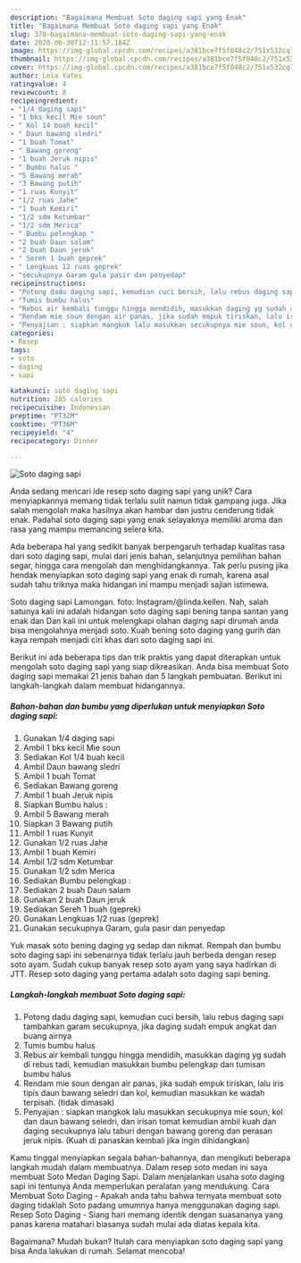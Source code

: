 ```yaml
---
description: "Bagaimana Membuat Soto daging sapi yang Enak"
title: "Bagaimana Membuat Soto daging sapi yang Enak"
slug: 378-bagaimana-membuat-soto-daging-sapi-yang-enak
date: 2020-06-30T12:11:57.184Z
image: https://img-global.cpcdn.com/recipes/a381bce7f5f048c2/751x532cq70/soto-daging-sapi-foto-resep-utama.jpg
thumbnail: https://img-global.cpcdn.com/recipes/a381bce7f5f048c2/751x532cq70/soto-daging-sapi-foto-resep-utama.jpg
cover: https://img-global.cpcdn.com/recipes/a381bce7f5f048c2/751x532cq70/soto-daging-sapi-foto-resep-utama.jpg
author: Lela Yates
ratingvalue: 4
reviewcount: 8
recipeingredient:
- "1/4 daging sapi"
- "1 bks kecil Mie soun"
- " Kol 14 buah kecil"
- " Daun bawang sledri"
- "1 buah Tomat"
- " Bawang goreng"
- "1 buah Jeruk nipis"
- " Bumbu halus "
- "5 Bawang merah"
- "3 Bawang putih"
- "1 ruas Kunyit"
- "1/2 ruas Jahe"
- "1 buah Kemiri"
- "1/2 sdm Ketumbar"
- "1/2 sdm Merica"
- " Bumbu pelengkap "
- "2 buah Daun salam"
- "2 buah Daun jeruk"
- " Sereh 1 buah geprek"
- " Lengkuas 12 ruas geprek"
- "secukupnya Garam gula pasir dan penyedap"
recipeinstructions:
- "Potong dadu daging sapi, kemudian cuci bersih, lalu rebus daging sapi tambahkan garam secukupnya, jika daging sudah empuk angkat dan buang airnya"
- "Tumis bumbu halus"
- "Rebus air kembali tunggu hingga mendidih, masukkan daging yg sudah di rebus tadi, kemudian masukkan bumbu pelengkap dan tumisan bumbu halus"
- "Rendam mie soun dengan air panas, jika sudah empuk tiriskan, lalu iris tipis daun bawang seledri dan kol, kemudian masukkan ke wadah terpisah. (tidak dimasak)"
- "Penyajian : siapkan mangkok lalu masukkan secukupnya mie soun, kol dan daun bawang seledri, dan irisan tomat kemudian ambil kuah dan daging secukupnya lalu taburi dengan bawang goreng dan perasan jeruk nipis. (Kuah di panaskan kembali jika ingin dihidangkan)"
categories:
- Resep
tags:
- soto
- daging
- sapi

katakunci: soto daging sapi 
nutrition: 285 calories
recipecuisine: Indonesian
preptime: "PT32M"
cooktime: "PT36M"
recipeyield: "4"
recipecategory: Dinner

---
```



![Soto daging sapi](https://img-global.cpcdn.com/recipes/a381bce7f5f048c2/751x532cq70/soto-daging-sapi-foto-resep-utama.jpg)

Anda sedang mencari ide resep soto daging sapi yang unik? Cara menyiapkannya memang tidak terlalu sulit namun tidak gampang juga. Jika salah mengolah maka hasilnya akan hambar dan justru cenderung tidak enak. Padahal soto daging sapi yang enak selayaknya memiliki aroma dan rasa yang mampu memancing selera kita.

Ada beberapa hal yang sedikit banyak berpengaruh terhadap kualitas rasa dari soto daging sapi, mulai dari jenis bahan, selanjutnya pemilihan bahan segar, hingga cara mengolah dan menghidangkannya. Tak perlu pusing jika hendak menyiapkan soto daging sapi yang enak di rumah, karena asal sudah tahu triknya maka hidangan ini mampu menjadi sajian istimewa.

Soto daging sapi Lamongan. foto: Instagram/@linda.kellen. Nah, salah satunya kali ini adalah hidangan soto daging sapi bening tanpa santan yang enak dan Dan kali ini untuk melengkapi olahan daging sapi dirumah anda bisa mengolahnya menjadi soto. Kuah bening soto daging yang gurih dan kaya rempah menjadi ciri khas dari soto daging sapi ini.


Berikut ini ada beberapa tips dan trik praktis yang dapat diterapkan untuk mengolah soto daging sapi yang siap dikreasikan. Anda bisa membuat Soto daging sapi memakai 21 jenis bahan dan 5 langkah pembuatan. Berikut ini langkah-langkah dalam membuat hidangannya.

<!--inarticleads1-->

##### Bahan-bahan dan bumbu yang diperlukan untuk menyiapkan Soto daging sapi:

1. Gunakan 1/4 daging sapi
1. Ambil 1 bks kecil Mie soun
1. Sediakan  Kol 1/4 buah kecil
1. Ambil  Daun bawang sledri
1. Ambil 1 buah Tomat
1. Sediakan  Bawang goreng
1. Ambil 1 buah Jeruk nipis
1. Siapkan  Bumbu halus :
1. Ambil 5 Bawang merah
1. Siapkan 3 Bawang putih
1. Ambil 1 ruas Kunyit
1. Gunakan 1/2 ruas Jahe
1. Ambil 1 buah Kemiri
1. Ambil 1/2 sdm Ketumbar
1. Gunakan 1/2 sdm Merica
1. Sediakan  Bumbu pelengkap :
1. Sediakan 2 buah Daun salam
1. Gunakan 2 buah Daun jeruk
1. Sediakan  Sereh 1 buah (geprek)
1. Gunakan  Lengkuas 1/2 ruas (geprek)
1. Gunakan secukupnya Garam, gula pasir dan penyedap


Yuk masak soto bening daging yg sedap dan nikmat. Rempah dan bumbu soto daging sapi ini sebenarnya tidak terlalu jauh berbeda dengan resep soto ayam. Sudah cukup banyak resep soto ayam yang saya hadirkan di JTT. Resep soto daging yang pertama adalah soto daging sapi bening. 

<!--inarticleads2-->

##### Langkah-langkah membuat Soto daging sapi:

1. Potong dadu daging sapi, kemudian cuci bersih, lalu rebus daging sapi tambahkan garam secukupnya, jika daging sudah empuk angkat dan buang airnya
1. Tumis bumbu halus
1. Rebus air kembali tunggu hingga mendidih, masukkan daging yg sudah di rebus tadi, kemudian masukkan bumbu pelengkap dan tumisan bumbu halus
1. Rendam mie soun dengan air panas, jika sudah empuk tiriskan, lalu iris tipis daun bawang seledri dan kol, kemudian masukkan ke wadah terpisah. (tidak dimasak)
1. Penyajian : siapkan mangkok lalu masukkan secukupnya mie soun, kol dan daun bawang seledri, dan irisan tomat kemudian ambil kuah dan daging secukupnya lalu taburi dengan bawang goreng dan perasan jeruk nipis. (Kuah di panaskan kembali jika ingin dihidangkan)


Kamu tinggal menyiapkan segala bahan-bahannya, dan mengikuti beberapa langkah mudah dalam membuatnya. Dalam resep soto medan ini saya membuat Soto Medan Daging Sapi. Dalam menjalankan usaha soto daging sapi ini tentunya Anda memperlukan peralatan yang mendukung. Cara Membuat Soto Daging - Apakah anda tahu bahwa ternyata membuat soto daging tidaklah Soto padang umumnya hanya menggunakan daging sapi. Resep Soto Daging - Siang hari memang identik dengan suasananya yang panas karena matahari biasanya sudah mulai ada diatas kepala kita. 

Bagaimana? Mudah bukan? Itulah cara menyiapkan soto daging sapi yang bisa Anda lakukan di rumah. Selamat mencoba!
